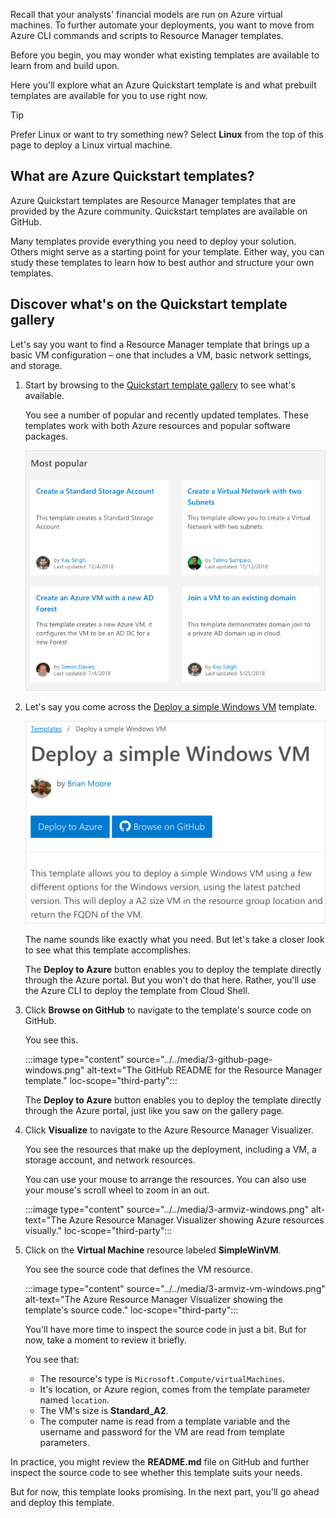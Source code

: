 Recall that your analysts' financial models are run on Azure virtual machines. To further automate your deployments, you want to move from Azure CLI commands and scripts to Resource Manager templates.

Before you begin, you may wonder what existing templates are available to learn from and build upon.

Here you'll explore what an Azure Quickstart template is and what prebuilt templates are available for you to use right now.

> [!TIP]
> Prefer Linux or want to try something new? Select **Linux** from the top of this page to deploy a Linux virtual machine.

## What are Azure Quickstart templates?

Azure Quickstart templates are Resource Manager templates that are provided by the Azure community. Quickstart templates are available on GitHub.

Many templates provide everything you need to deploy your solution. Others might serve as a starting point for your template. Either way, you can study these templates to learn how to best author and structure your own templates.

## Discover what's on the Quickstart template gallery

Let's say you want to find a Resource Manager template that brings up a basic VM configuration &ndash; one that includes a VM, basic network settings, and storage.

1. Start by browsing to the [Quickstart template gallery](https://azure.microsoft.com/resources/templates?azure-portal=true) to see what's available.

    You see a number of popular and recently updated templates. These templates work with both Azure resources and popular software packages.

    ![A portion of the Azure Quickstart template gallery web page.](../../media/3-gallery-homepage.png)

1. Let's say you come across the [Deploy a simple Windows VM](https://azure.microsoft.com/resources/templates/101-vm-simple-windows?azure-portal=true) template.

    ![The gallery page for a Windows VM template](../../media/3-gallery-page-windows.png)

    The name sounds like exactly what you need. But let's take a closer look to see what this template accomplishes.

    The **Deploy to Azure** button enables you to deploy the template directly through the Azure portal. But you won't do that here. Rather, you'll use the Azure CLI to deploy the template from Cloud Shell.

1. Click **Browse on GitHub** to navigate to the template's source code on GitHub.

    You see this.

    :::image type="content" source="../../media/3-github-page-windows.png" alt-text="The GitHub README for the Resource Manager template." loc-scope="third-party"::: <!-- GitHub, no-loc -->

    The **Deploy to Azure** button enables you to deploy the template directly through the Azure portal, just like you saw on the gallery page.

1. Click **Visualize** to navigate to the Azure Resource Manager Visualizer.

    You see the resources that make up the deployment, including a VM, a storage account, and network resources.

    You can use your mouse to arrange the resources. You can also use your mouse's scroll wheel to zoom in an out.

    :::image type="content" source="../../media/3-armviz-windows.png" alt-text="The Azure Resource Manager Visualizer showing Azure resources visually." loc-scope="third-party"::: <!-- product is Azure Resource Manager Visualizer, no-loc -->

1. Click on the **Virtual Machine** resource labeled **SimpleWinVM**.

    You see the source code that defines the VM resource.

    :::image type="content" source="../../media/3-armviz-vm-windows.png" alt-text="The Azure Resource Manager Visualizer showing the template's source code." loc-scope="third-party"::: <!-- product is Azure Resource Manager Visualizer, no-loc -->

    You'll have more time to inspect the source code in just a bit. But for now, take a moment to review it briefly.

    You see that:

    * The resource's type is `Microsoft.Compute/virtualMachines`.
    * It's location, or Azure region, comes from the template parameter named `location`.
    * The VM's size is **Standard_A2**.
    * The computer name is read from a template variable and the username and password for the VM are read from template parameters.

In practice, you might review the **README.md** file on GitHub and further inspect the source code to see whether this template suits your needs.

But for now, this template looks promising. In the next part, you'll go ahead and deploy this template.
